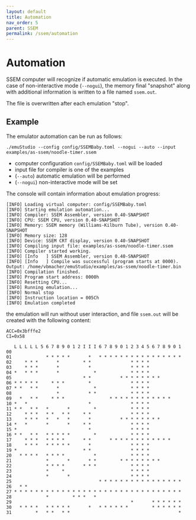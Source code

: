 ```yaml
---
layout: default
title: Automation
nav_order: 5
parent: SSEM
permalink: /ssem/automation
---
```


# Automation

SSEM computer will recognize if automatic emulation is executed. In the case of non-interactive mode (`--nogui`),
the memory final "snapshot" along with additional information is written to a file named `ssem.out`. 

The file is overwritten after each emulation "stop". 

## Example

The emulator automation can be run as follows:

    ./emuStudio --config config/SSEMBaby.toml --nogui --auto --input examples/as-ssem/noodle-timer.ssem

- computer configuration `config/SSEMBaby.toml` will be loaded
- input file for compiler is one of the examples
- (`--auto`) automatic emulation will be performed
- (`--nogui`) non-interactive mode will be set

The console will contain information about emulation progress:

```
[INFO] Loading virtual computer: config/SSEMBaby.toml
[INFO] Starting emulation automation...
[INFO] Compiler: SSEM Assembler, version 0.40-SNAPSHOT
[INFO] CPU: SSEM CPU, version 0.40-SNAPSHOT
[INFO] Memory: SSEM memory (Williams-Kilburn Tube), version 0.40-SNAPSHOT
[INFO] Memory size: 128
[INFO] Device: SSEM CRT display, version 0.40-SNAPSHOT
[INFO] Compiling input file: examples/as-ssem/noodle-timer.ssem
[INFO] Compiler started working.
[INFO] [Info   ] SSEM Assembler, version 0.40-SNAPSHOT
[INFO] [Info   ] Compile was successful (program starts at 0000). Output: /home/vbmacher/emuStudio/examples/as-ssem/noodle-timer.bin
[INFO] Compilation finished.
[INFO] Program start address: 0000h
[INFO] Resetting CPU...
[INFO] Running emulation...
[INFO] Normal stop
[INFO] Instruction location = 005Ch
[INFO] Emulation completed
```


the emulation will run without user interaction, and file `ssem.out` will be created with the following content:

```
ACC=0x3bfffe2
CI=0x58

   L L L L L 5 6 7 8 9 0 1 2 I I I 6 7 8 9 0 1 2 3 4 5 6 7 8 9 0 1
00                                                                 
01             * * * * *       *   * * * * * * * * * * * * * * * * 
02     * * *       *         * *               * * * *             
03     * * *       *           *               * * * *             
04 *   * * *       *             *             * * * *             
05                           * *           * * * * * * * *         
06 * * * * *     * * *         *               * * * *             
07 * *   * *       *             *             * * * *             
08                 *           * *             * * * *             
09   *   * *     * * *                 * * * * * * * * * * * *     
10 *   *                       *               * * * *             
11 * *   * *   *       *         *             * * * *             
12     * * *   * *   * *     * *               * * * *             
13     * * *   *   *   *       *           * * * * * * * *         
14 *   *       *       *     * *               * * * *             
15 *                           *               * * * *             
16 * *   * *   * * * * *         *             * * * *             
17     * * *   * * * *       * *       * * * * * * * * * * * *     
18     * * *   * * * * *       *               * * * *             
19 *                         * *               * * * *             
20   * * * *   * * * *           *             * * * *             
21             *       *       * *         * * * * * * * *         
22             * * * *       * * *             * * * *             
23             *     *                         * * * *             
24             *       *                       * * * *             
25                                 * * * * * * * * * * * * * * * * 
26   * *                                                           
27 * * * * * * * * * * * * * * * * * * * * * * * * * * * * * * * * 
28             *         * * *   *                                 
29                                             *       * * * * * * 
30   * * * *   * * * * *       *   * * * * * *         * * * * * * 
31         *   * *   * *                                         * 
```

